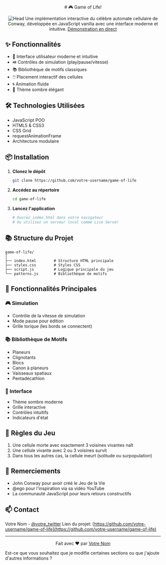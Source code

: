 <div align="center">
# 🎮 Game of Life!

![Head](https://github.com/user-attachments/assets/f1069d2d-3e9d-4c37-adef-8f1c5dfbbd34)
Une implémentation interactive du célèbre automate cellulaire de Conway, développée en JavaScript vanilla avec une interface moderne et intuitive.
[Démonstration en direct](https://votre-demo-url.com) 
</div>

## ✨ Fonctionnalités
- 🎯 Interface utilisateur moderne et intuitive
- ⏯️ Contrôles de simulation (play/pause/vitesse)
- 📚 Bibliothèque de motifs classiques
- 🖱️ Placement interactif des cellules
- 🌀 Animation fluide
- 🎨 Thème sombre élégant

## 🛠️ Technologies Utilisées
- JavaScript POO
- HTML5 & CSS3
- CSS Grid
- requestAnimationFrame
- Architecture modulaire

## 📦 Installation
1. **Clonez le dépôt**
   ```bash
   git clone https://github.com/votre-username/game-of-life
   ```
2. **Accédez au répertoire**
   ```bash
   cd game-of-life
   ```
3. **Lancez l'application**
   ```bash
   # Ouvrez index.html dans votre navigateur
   # Ou utilisez un serveur local comme Live Server
   ```

## 📚 Structure du Projet
```
game-of-life/
│
├── index.html        # Structure HTML principale
├── styles.css        # Styles CSS
├── script.js         # Logique principale du jeu
└── patterns.js       # Bibliothèque de motifs
```

## 🔋 Fonctionnalités Principales
### 🎮 Simulation
- Contrôle de la vitesse de simulation
- Mode pause pour édition
- Grille torique (les bords se connectent)

### 📚 Bibliothèque de Motifs
- Planeurs
- Clignotants
- Blocs
- Canon à planeurs
- Vaisseaux spatiaux
- Pentadécathlon

### 🎨 Interface
- Thème sombre moderne
- Grille interactive
- Contrôles intuitifs
- Indicateurs d'état

## 📜 Règles du Jeu
1. Une cellule morte avec exactement 3 voisines vivantes naît
2. Une cellule vivante avec 2 ou 3 voisines survit
3. Dans tous les autres cas, la cellule meurt (solitude ou surpopulation)

## 🙏 Remerciements
- John Conway pour avoir créé le Jeu de la Vie
- @ego pour l'inspiration via sa vidéo YouTube
- La communauté JavaScript pour leurs retours constructifs

## 📫 Contact
Votre Nom - [@votre_twitter](https://twitter.com/votre_username)
Lien du projet: [https://github.com/votre-username/game-of-life](https://github.com/votre-username/game-of-life)

---
<div align="center">
  
Fait avec ❤️ par [Votre Nom](https://github.com/votre-username/)
</div>

Est-ce que vous souhaitez que je modifie certaines sections ou que j'ajoute d'autres informations ?
